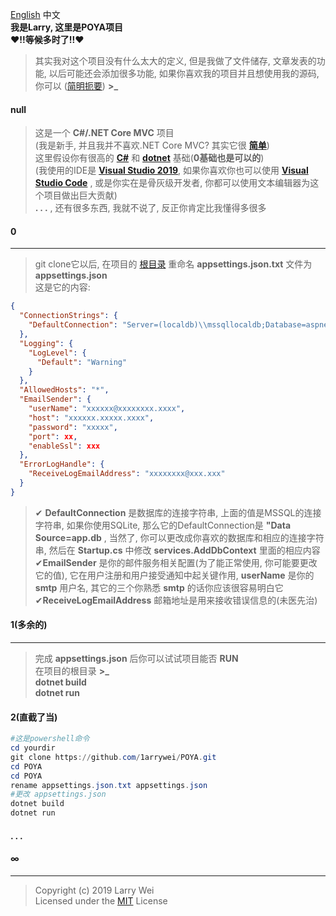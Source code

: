 ﻿<a href="../../README.md">English</a>   中文    
**我是Larry, 这里是POYA项目**   
**❤!!等候多时了!!❤**
>其实我对这个项目没有什么太大的定义, 但是我做了文件储存, 文章发表的功能, 以后可能还会添加很多功能, 
 如果你喜欢我的项目并且想使用我的源码, 你可以 (<a href="#2">简明扼要</a>) **>_**   
####  null  
>这是一个 **C#/.NET Core MVC** 项目   
(我是新手, 并且我并不喜欢.NET Core MVC? 其实它很 **[简单](https://docs.microsoft.com/en-us/aspnet/?view=aspnetcore-2.2#pivot=core "简单")**)   
这里假设你有很高的 **[C#](https://docs.microsoft.com/en-us/dotnet/csharp/  "C#")** 和   **[dotnet](https://dotnet.microsoft.com/  "dotnet")**  基础(**0基础也是可以的**)  
(我使用的IDE是 **[Visual Studio 2019](https://visualstudio.microsoft.com/  "Visual Studio 2019")**, 如果你喜欢你也可以使用 **[Visual Studio Code](https://code.visualstudio.com/  "Visual Studio Code")** , 或是你实在是骨灰级开发者, 你都可以使用文本编辑器为这个项目做出巨大贡献)  
**. . .** , 还有很多东西, 我就不说了, 反正你肯定比我懂得多很多
#### <span id="0">0</span>  
***  
>git clone它以后, 在项目的
> <a href="../">根目录</a> 
>重命名 **appsettings.json.txt** 文件为 **appsettings.json**     
这是它的内容:  
```json
{
  "ConnectionStrings": {
    "DefaultConnection": "Server=(localdb)\\mssqllocaldb;Database=aspnet-POYA-0E28E843-176D-49F3-9739-6D5E6F1BC3F5;Trusted_Connection=True;MultipleActiveResultSets=true"
  },
  "Logging": {
    "LogLevel": {
      "Default": "Warning"
    }
  },
  "AllowedHosts": "*",
  "EmailSender": {
    "userName": "xxxxxx@xxxxxxxx.xxxx",
    "host": "xxxxxx.xxxxx.xxxx",
    "password": "xxxxx",
    "port": xx,
    "enableSsl": xxx
  },
  "ErrorLogHandle": {
    "ReceiveLogEmailAddress": "xxxxxxxx@xxx.xxx"
  }
} 
```     
>✔ **DefaultConnection** 是数据库的连接字符串, 上面的值是MSSQL的连接字符串, 如果你使用SQLite, 那么它的DefaultConnection是  **"Data Source=app.db**   , 当然了, 你可以更改成你喜欢的数据库和相应的连接字符串, 然后在  **Startup.cs** 中修改  **services.AddDbContext**  里面的相应内容   
✔**EmailSender** 是你的邮件服务相关配置(为了能正常使用, 你可能要更改它的值), 它在用户注册和用户接受通知中起关键作用,  **userName** 是你的  **smtp** 用户名, 其它的三个你熟悉 **smtp** 的话你应该很容易明白它   
✔**ReceiveLogEmailAddress** 邮箱地址是用来接收错误信息的(未医先治)     

#### 1(多余的)    
***   
>完成 **appsettings.json** 后你可以试试项目能否 **RUN**  
在项目的根目录 **>_**  
**dotnet build**  
**dotnet run**

#### <span id="2">2(直截了当)</span>
```powershell    
#这是powershell命令
cd yourdir
git clone https://github.com/1arrywei/POYA.git
cd POYA
cd POYA
rename appsettings.json.txt appsettings.json
#更改 appsettings.json
dotnet build
dotnet run
```
  

#### . . .  


 ####  ∞
***      
>Copyright (c) 2019 Larry Wei         
Licensed under the <a href="../../LICENSE">MIT</a>  License
